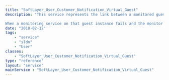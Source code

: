 ```yaml
---
title: "SoftLayer_User_Customer_Notification_Virtual_Guest"
description: "This service represents the link between a monitored guest instance, and a user account. 

When a monitoring service on that guest instance fails and the monitor is set to 'notify users,' any users linked to that guest instance using this service will be notified of the failure. "
date: "2018-02-12"
tags:
    - "service"
    - "sldn"
    - "User"
classes:
    - "SoftLayer_User_Customer_Notification_Virtual_Guest"
type: "reference"
layout: "service"
mainService : "SoftLayer_User_Customer_Notification_Virtual_Guest"
---
```


